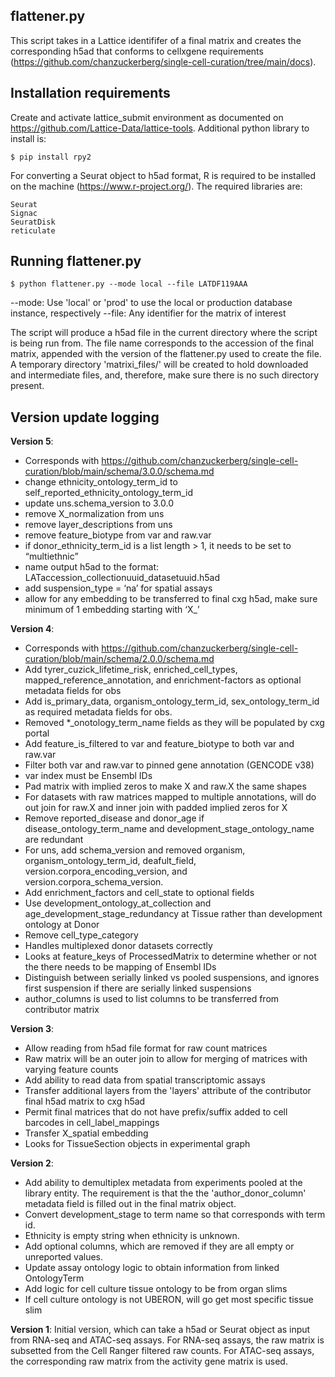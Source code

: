 ## flattener.py
This script takes in a Lattice identififer of a final matrix and creates the corresponding h5ad that conforms to cellxgene requirements (https://github.com/chanzuckerberg/single-cell-curation/tree/main/docs).

Installation requirements
----------------
Create and activate lattice\_submit environment as documented on https://github.com/Lattice-Data/lattice-tools. Additional python library to install is:
```
$ pip install rpy2
```

For converting a Seurat object to h5ad format, R is required to be installed on the machine (https://www.r-project.org/). The required libraries are:
```
Seurat
Signac
SeuratDisk
reticulate
```

Running flattener.py
----------------
```
$ python flattener.py --mode local --file LATDF119AAA
```
--mode: Use 'local' or 'prod' to use the local or production database instance, respectively
--file: Any identifier for the matrix of interest

The script will produce a h5ad file in the current directory where the script is being run from. The file name corresponds to the accession of the final matrix, appended with the version of the flattener.py used to create the file. A temporary directory 'matrixi\_files/' will be created to hold downloaded and intermediate files, and, therefore, make sure there is no such directory present.

Version update logging
----------------
**Version 5**:
- Corresponds with https://github.com/chanzuckerberg/single-cell-curation/blob/main/schema/3.0.0/schema.md
- change ethnicity_ontology_term_id to self_reported_ethnicity_ontology_term_id
- update uns.schema_version to 3.0.0
- remove X_normalization from uns
- remove layer_descriptions from uns
- remove feature_biotype from var and raw.var
- if donor_ethnicity_term_id is a list length > 1, it needs to be set to “multiethnic”
- name output h5ad to the format: LATaccession_collectionuuid_datasetuuid.h5ad
- add suspension_type = ‘na’ for spatial assays
- allow for any embedding to be transferred to final cxg h5ad, make sure minimum of 1 embedding starting with ‘X_’

**Version 4**:
- Corresponds with https://github.com/chanzuckerberg/single-cell-curation/blob/main/schema/2.0.0/schema.md
- Add tyrer_cuzick_lifetime_risk, enriched_cell_types, mapped_reference_annotation, and enrichment-factors as optional metadata fields for obs
- Add is_primary_data, organism_ontology_term_id, sex_ontology_term_id as required metadata fields for obs.
- Removed *_onotology_term_name fields as they will be populated by cxg portal
- Add feature_is_filtered to var and feature_biotype to both var and raw.var
- Filter both var and raw.var to pinned gene annotation (GENCODE v38)
- var index must be Ensembl IDs
- Pad matrix with implied zeros to make X and raw.X the same shapes
- For datasets with raw matrices mapped to multiple annotations, will do out join for raw.X and inner join with padded implied zeros for X  
- Remove reported_disease and donor_age if disease_ontology_term_name and development_stage_ontology_name are redundant
- For uns, add schema_version and removed organism, organism_ontology_term_id, deafult_field, version.corpora_encoding_version, and version.corpora_schema_version.
- Add enrichment_factors and cell_state to optional fields
- Use development_ontology_at_collection and age_development_stage_redundancy at Tissue rather than development ontology at Donor
- Remove cell_type_category
- Handles multiplexed donor datasets correctly
- Looks at feature_keys of ProcessedMatrix to determine whether or not the there needs to be mapping of Ensembl IDs
- Distinguish between serially linked vs pooled suspensions, and ignores first suspension if there are serially linked suspensions
- author_columns is used to list columns to be transferred from contributor matrix

**Version 3**:
- Allow reading from h5ad file format for raw count matrices
- Raw matrix will be an outer join to allow for merging of matrices with varying feature counts
- Add ability to read data from spatial transcriptomic assays
- Transfer additional layers from the 'layers' attribute of the contributor final h5ad matrix to cxg h5ad
- Permit final matrices that do not have prefix/suffix added to cell barcodes in cell_label_mappings
- Transfer X_spatial embedding
- Looks for TissueSection objects in experimental graph


**Version 2**: 
- Add ability to demultiplex metadata from experiments pooled at the library entity. The requirement is that the the 'author\_donor\_column' metadata field is filled out in the final matrix object. 
- Convert development_stage to term name so that corresponds with term id.
- Ethnicity is empty string when ethnicity is unknown.
- Add optional columns, which are removed if they are all empty or unreported values.
- Update assay ontology logic to obtain information from linked OntologyTerm
- Add logic for cell culture tissue ontology to be from organ slims
- If cell culture ontology is not UBERON, will go get most specific tissue slim


**Version 1**: Initial version, which can take a h5ad or Seurat object as input from RNA-seq and ATAC-seq assays. For RNA-seq assays, the raw matrix is subsetted from the Cell Ranger filtered raw counts. For ATAC-seq assays, the corresponding raw matrix from the activity gene matrix is used.
